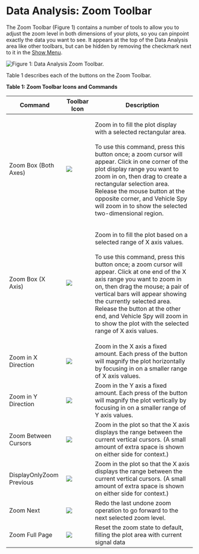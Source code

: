 # Data Analysis: Zoom Toolbar

The Zoom Toolbar (Figure 1) contains a number of tools to allow you to adjust the zoom level in both dimensions of your plots, so you can pinpoint exactly the data you want to see. It appears at the top of the Data Analysis area like other toolbars, but can be hidden by removing the checkmark next to it in the [Show Menu](data-analysis-main-menus-and-toolbar.md#show-menu).

![Figure 1: Data Analysis Zoom Toolbar.](../../../.gitbook/assets/data\_analysis\_zoom.gif)

Table 1 describes each of the buttons on the Zoom Toolbar.

**Table 1: Zoom Toolbar Icons and Commands**

| Command                  | Toolbar Icon                                                                         | Description                                                                                                                                                                                                                                                                                                                                                                                                                                        |
| ------------------------ | ------------------------------------------------------------------------------------ | -------------------------------------------------------------------------------------------------------------------------------------------------------------------------------------------------------------------------------------------------------------------------------------------------------------------------------------------------------------------------------------------------------------------------------------------------- |
| Zoom Box (Both Axes)     | ![](https://cdn.intrepidcs.net/support/VehicleSpy/assets/ZoomXYButtonImg1.gif)       | <p>Zoom in to fill the plot display with a selected rectangular area.<br><br>To use this command, press this button once; a zoom cursor will appear. Click in one corner of the plot display range you want to zoom in on, then drag to create a rectangular selection area. Release the mouse button at the opposite corner, and Vehicle Spy will zoom in to show the selected two-dimensional region.</p>                                        |
| Zoom Box (X Axis)        | ![](https://cdn.intrepidcs.net/support/VehicleSpy/assets/ZoomXCursorButtonImg1.gif)  | <p>Zoom in to fill the plot based on a selected range of X axis values.<br><br>To use this command, press this button once; a zoom cursor will appear. Click at one end of the X axis range you want to zoom in on, then drag the mouse; a pair of vertical bars will appear showing the currently selected area. Release the button at the other end, and Vehicle Spy will zoom in to show the plot with the selected range of X axis values.</p> |
| Zoom in X Direction      | ![](https://cdn.intrepidcs.net/support/VehicleSpy/assets/ZoomXButtonImg1.gif)        | Zoom in the X axis a fixed amount. Each press of the button will magnify the plot horizontally by focusing in on a smaller range of X axis values.                                                                                                                                                                                                                                                                                                 |
| Zoom in Y Direction      | ![](https://cdn.intrepidcs.net/support/VehicleSpy/assets/ZoomYButtonImg1.gif)        | Zoom in the Y axis a fixed amount. Each press of the button will magnify the plot vertically by focusing in on a smaller range of Y axis values.                                                                                                                                                                                                                                                                                                   |
| Zoom Between Cursors     | ![](https://cdn.intrepidcs.net/support/VehicleSpy/assets/ZoomCursorButtonImg1.gif)   | Zoom in the plot so that the X axis displays the range between the current vertical cursors. (A small amount of extra space is shown on either side for context.)                                                                                                                                                                                                                                                                                  |
| DisplayOnlyZoom Previous | ![](https://cdn.intrepidcs.net/support/VehicleSpy/assets/ZoomPreviousButtonImg1.gif) | Zoom in the plot so that the X axis displays the range between the current vertical cursors. (A small amount of extra space is shown on either side for context.)                                                                                                                                                                                                                                                                                  |
| Zoom Next                | ![](https://cdn.intrepidcs.net/support/VehicleSpy/assets/ZoomNextButtonImg1.gif)     | Redo the last undone zoom operation to go forward to the next selected zoom level.                                                                                                                                                                                                                                                                                                                                                                 |
| Zoom Full Page           | ![](https://cdn.intrepidcs.net/support/VehicleSpy/assets/ZoomScreenButtonImg1.gif)   | Reset the zoom state to default, filling the plot area with current signal data                                                                                                                                                                                                                                                                                                                                                                    |
